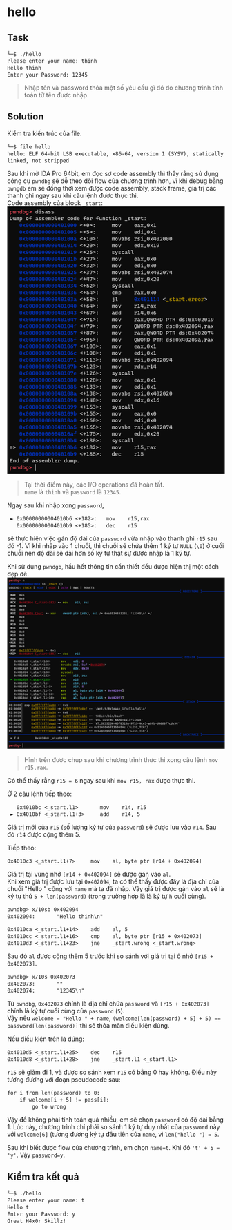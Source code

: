 # hello
## Task
```
└─$ ./hello
Please enter your name: thinh
Hello thinh
Enter your Password: 12345
```
> Nhập tên và password thỏa một số yêu cầu gì đó do chương trình tính toán từ tên được nhập.  

## Solution
Kiểm tra kiến trúc của file.
```
└─$ file hello
hello: ELF 64-bit LSB executable, x86-64, version 1 (SYSV), statically linked, not stripped
```
Sau khi mở IDA Pro 64bit, em đọc sơ code assembly thì thấy rằng sử dụng công cụ `pwndbg` sẽ dễ theo dõi flow của chương trình hơn, vì khi debug bằng `pwngdb` em sẽ đồng thời xem được code assembly, stack frame, giá trị các thanh ghi ngay sau khi câu lệnh được thực thi.  
Code assembly của block `_start`:  
![](https://github.com/datthinh1801/NT209.L21.ANTN-Challenges/blob/main/hello/hello_start.png)  
> Tại thời điểm này, các I/O operations đã hoàn tất.  
> `name` là `thinh` và `password` là `12345`.

Ngay sau khi nhập xong `password`,  
```
 ► 0x00000000004010b6 <+182>:   mov    r15,rax
   0x00000000004010b9 <+185>:   dec    r15
```  
sẽ thực hiện việc gán độ dài của `password` vừa nhập vào thanh ghi `r15` sau đó -1. Vì khi nhập vào 1 chuỗi, thì chuỗi sẽ chứa thêm 1 ký tự `NULL` (`\0`) ở cuối chuỗi nên độ dài sẽ dài hơn số ký tự thật sự được nhập là 1 ký tự.  

Khi sử dụng `pwndgb`, hầu hết thông tin cần thiết đều được hiện thị một cách đẹp đẽ.  
![](https://github.com/datthinh1801/NT209.L21.ANTN-Challenges/blob/main/hello/hello_dec_r15.png)
> Hình trên được chụp sau khi chương trình thực thi xong câu lệnh `mov r15,rax`.  

Có thể thấy rằng `r15 = 6` ngay sau khi `mov r15, rax` được thực thi.  

Ở 2 câu lệnh tiếp theo:  
```
   0x4010bc <_start.l1>       mov    r14, r15
 ► 0x4010bf <_start.l1+3>     add    r14, 5
```
Giá trị mới của `r15` (số lượng ký tự của `password`) sẽ được lưu vào `r14`. Sau đó `r14` được cộng thêm 5.  

Tiếp theo:
```
0x4010c3 <_start.l1+7>     mov    al, byte ptr [r14 + 0x402094]
```
Giá trị tại vùng nhớ `[r14 + 0x402094]` sẽ được gán vào `al`.  
Khi xem giá trị được lưu tại `0x402094`, ta có thể thấy được đây là địa chỉ của chuỗi "Hello " cộng với `name` mà ta đã nhập. Vậy giá trị được gán vào `al` sẽ là ký tự thứ `5 + len(password)` (trong trường hợp là là ký tự `h` cuối cùng).
```
pwndbg> x/10sb 0x402094
0x402094:       "Hello thinh\n"
```

```
0x4010ca <_start.l1+14>    add    al, 5
0x4010cc <_start.l1+16>    cmp    al, byte ptr [r15 + 0x402073]
0x4010d3 <_start.l1+23>    jne    _start.wrong <_start.wrong>
```

Sau đó `al` được cộng thêm 5 trước khi so sánh với giá trị tại ô nhớ `[r15 + 0x402073]`.
```
pwndbg> x/10s 0x402073
0x402073:       ""
0x402074:       "12345\n"
```
Từ `pwndbg`, `0x402073` chính là địa chỉ chứa `password` và `[r15 + 0x402073]` chính là ký tự cuối cùng của `password` (`5`).  
Vậy nếu `welcome = "Hello " + name`, `(welcome[len(password) + 5] + 5) == password[len(password)]` thì sẽ thỏa mãn điều kiện đúng.  

Nếu điều kiện trên là đúng:  
```
0x4010d5 <_start.l1+25>    dec    r15
0x4010d8 <_start.l1+28>    jne    _start.l1 <_start.l1>
```
`r15` sẽ giảm đi 1, và được so sánh xem `r15` có bằng 0 hay không. Điều này tương đương với đoạn pseudocode sau:
```
for i from len(password) to 0:
    if welcome[i + 5] != pass[i]:
        go to wrong
```

Vậy để không phải tính toán quá nhiều, em sẽ chọn `password` có độ dài bằng 1. Lúc này, chương trình chỉ phải so sánh 1 ký tự duy nhất của `password` này với `welcome[6]` (tương đương ký tự đầu tiên của `name`, vì `len("hello ") = 5`.  

Sau khi biết được flow của chương trình, em chọn `name=t`. Khi đó `'t' + 5 = 'y'`. Vậy `password=y`.

## Kiểm tra kết quả
```
└─$ ./hello
Please enter your name: t
Hello t
Enter your Password: y
Great H4x0r Skillz!
```

